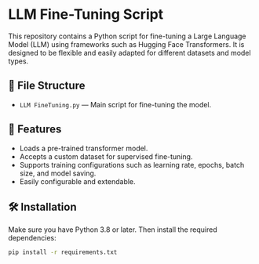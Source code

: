 # LLM Fine-Tuning Script

This repository contains a Python script for fine-tuning a Large Language Model (LLM) using frameworks such as Hugging Face Transformers. It is designed to be flexible and easily adapted for different datasets and model types.

## 📂 File Structure

- `LLM FineTuning.py` — Main script for fine-tuning the model.

## 🚀 Features

- Loads a pre-trained transformer model.
- Accepts a custom dataset for supervised fine-tuning.
- Supports training configurations such as learning rate, epochs, batch size, and model saving.
- Easily configurable and extendable.

## 🛠 Installation

Make sure you have Python 3.8 or later. Then install the required dependencies:

```bash
pip install -r requirements.txt
